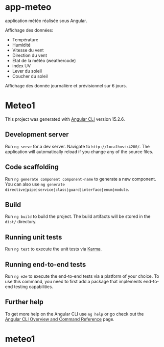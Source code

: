 # app-meteo

application météo réalisée sous Angular.

Affichage des données:
 - Température
 - Humidité
 - Vitesse du vent
 - Direction du vent
 - Etat de la météo (weathercode)
 - index UV
 - Lever du soleil
 - Coucher du soleil

Affichage des donnée journalière et prévisionnel sur 6 jours.
# Meteo1

This project was generated with [Angular CLI](https://github.com/angular/angular-cli) version 15.2.6.

## Development server

Run `ng serve` for a dev server. Navigate to `http://localhost:4200/`. The application will automatically reload if you change any of the source files.

## Code scaffolding

Run `ng generate component component-name` to generate a new component. You can also use `ng generate directive|pipe|service|class|guard|interface|enum|module`.

## Build

Run `ng build` to build the project. The build artifacts will be stored in the `dist/` directory.

## Running unit tests

Run `ng test` to execute the unit tests via [Karma](https://karma-runner.github.io).

## Running end-to-end tests

Run `ng e2e` to execute the end-to-end tests via a platform of your choice. To use this command, you need to first add a package that implements end-to-end testing capabilities.

## Further help

To get more help on the Angular CLI use `ng help` or go check out the [Angular CLI Overview and Command Reference](https://angular.io/cli) page.
# meteo1
